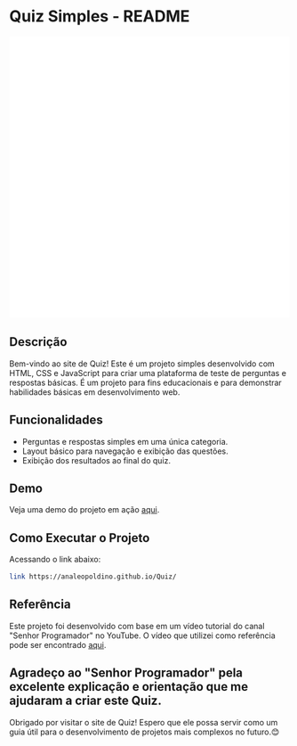 # Quiz Simples - README

![Quiz Logo](imagens/quiz.png)

## Descrição

Bem-vindo ao site de Quiz! Este é um projeto simples desenvolvido com HTML, CSS e JavaScript para criar uma plataforma de teste de perguntas e respostas básicas. É um projeto para fins educacionais e para demonstrar habilidades básicas em desenvolvimento web.

## Funcionalidades

- Perguntas e respostas simples em uma única categoria.
- Layout básico para navegação e exibição das questões.
- Exibição dos resultados ao final do quiz.

## Demo

Veja uma demo do projeto em ação [aqui](https://analeopoldino.github.io/Quiz/).

## Como Executar o Projeto

Acessando o link abaixo:

```bash
link https://analeopoldino.github.io/Quiz/
```
## Referência

Este projeto foi desenvolvido com base em um vídeo tutorial do canal "Senhor Programador" no YouTube. O vídeo que utilizei como referência pode ser encontrado [aqui](https://youtu.be/IV34pOplBsY).

Agradeço ao "Senhor Programador" pela excelente explicação e orientação que me ajudaram a criar este Quiz.
---

Obrigado por visitar o site de Quiz! Espero que ele possa servir como um guia útil para o desenvolvimento de projetos mais complexos no futuro.😊 
